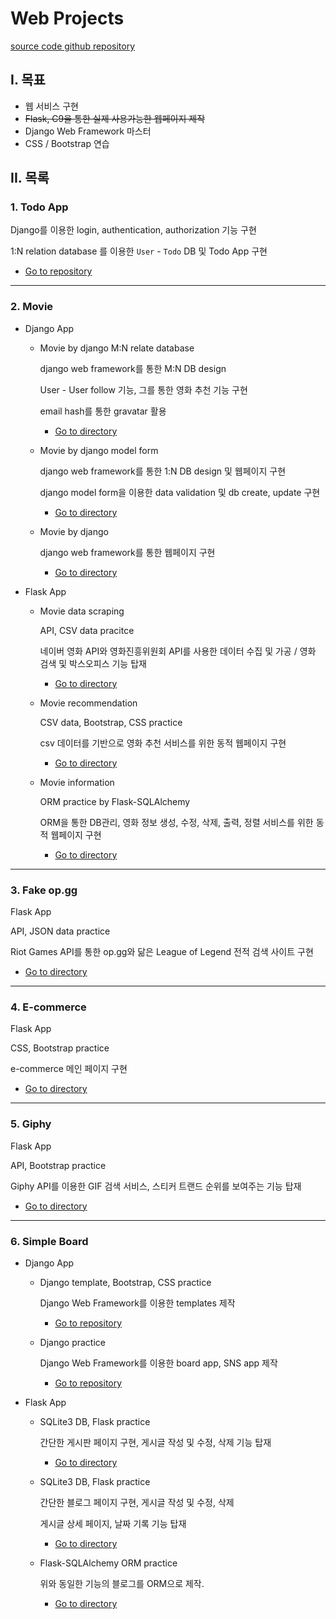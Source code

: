 # Web Projects

[source code github repository](https://github.com/jiwookseo/web_projects)



## I. 목표

+ 웹 서비스 구현
+ ~~Flask, C9을 통한 실제 사용가능한 웹페이지 제작~~
+ Django Web Framework 마스터
+ CSS / Bootstrap 연습



## II. 목록

### 1. Todo App

Django를 이용한 login, authentication, authorization 기능 구현

1:N relation database 를 이용한 `User` - `Todo` DB 및 Todo App 구현

- [Go to repository](https://github.com/jiwookseo/web_projects/tree/master/Django_App/todo)

---

### 2. Movie

* Django App

  * Movie by django M:N relate database

    django web framework를 통한 M:N DB design

    User - User follow 기능, 그를 통한 영화 추천 기능 구현

    email hash를 통한 gravatar 활용

    * [Go to directory](https://github.com/jiwookseo/web_projects/tree/master/Django_App/movie_m2n)

    

  * Movie by django model form

    django web framework를 통한 1:N DB design 및 웹페이지 구현

    django model form을 이용한 data validation 및 db create, update 구현

    - [Go to directory](https://github.com/jiwookseo/web_projects/tree/master/Django_App/movie_django_ModelForm)

    

  * Movie by django

    django web framework를 통한 웹페이지 구현

    * [Go to directory](https://github.com/jiwookseo/web_projects/tree/master/Django_App/movie_django)

  

* Flask App

  * Movie data scraping

    API, CSV data pracitce

    네이버 영화 API와 영화진흥위원회 API를 사용한 데이터 수집 및 가공 / 영화 검색 및 박스오피스 기능 탑재  

    * [Go to directory](https://github.com/jiwookseo/web_projects/tree/master/Flask_App/movie_data_scraping)

    

  * Movie recommendation

    CSV data, Bootstrap, CSS practice

    csv 데이터를 기반으로 영화 추천 서비스를 위한 동적 웹페이지 구현

    - [Go to directory](https://github.com/jiwookseo/web_projects/tree/master/Flask_App/movie_recommendation)

    

  * Movie information

    ORM practice by Flask-SQLAlchemy

    ORM을 통한 DB관리, 영화 정보 생성, 수정, 삭제, 출력, 정렬 서비스를 위한 동적 웹페이지 구현

    * [Go to directory](https://github.com/jiwookseo/web_projects/tree/master/Flask_App/movie_information)

---

### 3. Fake op.gg

Flask App

API, JSON data practice

Riot Games API를 통한 op.gg와 닮은 League of Legend 전적 검색 사이트 구현

- [Go to directory](https://github.com/jiwookseo/web_projects/tree/master/Flask_App/fake_op.gg)

---

### 4. E-commerce

Flask App

CSS, Bootstrap practice

e-commerce 메인 페이지 구현

- [Go to directory](https://github.com/jiwookseo/web_projects/tree/master/Flask_App/e-commerce)

---

### 5. Giphy

Flask App

API, Bootstrap practice

Giphy API를 이용한 GIF 검색 서비스, 스티커 트랜드 순위를 보여주는 기능 탑재

- [Go to directory](https://github.com/jiwookseo/web_projects/tree/master/Flask_App/giphy)

---

### 6. Simple Board

- Django App

  - Django template, Bootstrap, CSS practice 

    Django Web Framework를 이용한 templates 제작

    - [Go to repository](https://github.com/jiwookseo/web_projects/tree/master/Django_App/django_templates)

    

  - Django practice

    Django Web Framework를 이용한 board app, SNS app 제작

    - [Go to repository](https://github.com/jiwookseo/web_projects/tree/master/Django_App/django_practice)

    

* Flask App
  * SQLite3 DB, Flask practice 

    간단한 게시판 페이지 구현, 게시글 작성 및 수정, 삭제 기능 탑재

    * [Go to directory](https://github.com/jiwookseo/web_projects/tree/master/Flask_App/simple_board)

    

  * SQLite3 DB, Flask practice 

    간단한 블로그 페이지 구현, 게시글 작성 및 수정, 삭제 

    게시글 상세 페이지, 날짜 기록 기능 탑재

    - [Go to directory](https://github.com/jiwookseo/web_projects/tree/master/Flask_App/blog)

    

  * Flask-SQLAlchemy ORM practice   

    위와 동일한 기능의 블로그를 ORM으로 제작.  

    * [Go to directory](https://github.com/jiwookseo/web_projects/tree/master/Flask_App/blog_by_orm)

